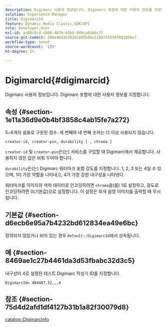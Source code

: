 ```yaml
---
description: Digimarc 사용자 정보입니다. Digimarc 포함에 대한 사용자 정보를 지정합니다.
solution: Experience Manager
title: DigimarcId
feature: Dynamic Media Classic,SDK/API
role: Developer,User
exl-id: ac09c8cd-cb68-4b70-b1b4-9d4ca0166c7f
source-git-commit: 206e4643e3926cb85b4be2189743578f88180be7
workflow-type: tm+mt
source-wordcount: '133'
ht-degree: 3%

---
```


# DigimarcId{#digimarcid}

Digimarc 사용자 정보입니다. Digimarc 포함에 대한 사용자 정보를 지정합니다.

## 속성 {#section-1e11a36d9e0b4bf3858c4ab15fe7a272}

5~6개의 쉼표로 구분된 정수. 세 번째와 네 번째 숫자는 더 이상 사용되지 않습니다.

`creator-id, creator-pin, durability [ , chroma ]`

`creator-id` 및 `creator-pin`은(는) 서비스를 구입할 때 Digimarc에서 제공합니다. 사용하지 않은 값은 비워 두어야 합니다.

`durability`은(는) Digimarc 워터마크 포함 강도를 지정합니다. 1, 2, 3 또는 4일 수 있으며, 1이 가장 약함을 나타내고, 4가 가장 강한 내구성을 나타낸다.

워터마크를 이미지의 색차 데이터로 인코딩하려면 `chroma`을(를) 1로 설정하고, 광도로 인코딩하려면 0(기본값)으로 설정합니다. 이 설정은 회색 음영 이미지를 출력할 때 무시됩니다.

## 기본값 {#section-d6ecb6e95a7b4232bd612834ea49e6bc}

정의되지 않았거나 비어 있는 경우 `default::DigimarcId`에서 상속됩니다.

## 예 {#section-8469ae1c27b4461da3d53fbabc32d3c5}

내구성이 4로 설정된 테스트 Digimarc 작성기 ID를 지정합니다.

`DigimarcId= 404407,32,,,4`

## 참조 {#section-75d4d2afd1df4127b31b1a82f30079d8}

[catalog::DigimarcInfo](../../../../../is-api/image-catalog/image-serving-api-ref/c-image-catalog-reference/c-image-svg-data-reference/c-image-data-reference/r-digimarcinfo-cat.md#reference-4925764ed683466bb7af4b807c86f8ba)
